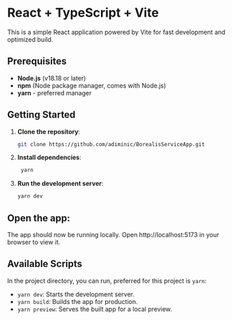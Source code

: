 # React + TypeScript + Vite

This is a simple React application powered by Vite for fast development and optimized build.

## Prerequisites
- **Node.js** (v18.18 or later)
- **npm** (Node package manager, comes with Node.js)
- **yarn** - preferred manager

## Getting Started
1. **Clone the repository**:
   ```bash
   git clone https://github.com/adiminic/BorealisServiceApp.git
   ```

2. **Install dependencies**:

    ```bash
     yarn
    ```

3. **Run the development server**:

    ```bash
    yarn dev
    ```

## Open the app:
The app should now be running locally. Open http://localhost:5173 in your browser to view it.

## Available Scripts
In the project directory, you can run, preferred for this project is ```yarn```:

- ```yarn dev```: Starts the development server.
- ```yarn build```: Builds the app for production.
- ```yarn preview```: Serves the built app for a local preview.
